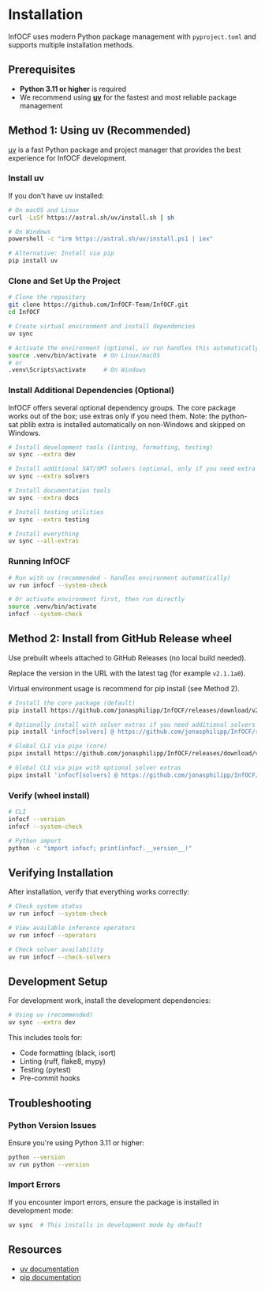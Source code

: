 # Installation

InfOCF uses modern Python package management with `pyproject.toml` and supports multiple installation methods.

## Prerequisites

- **Python 3.11 or higher** is required
- We recommend using **[uv](https://docs.astral.sh/uv/)** for the fastest and most reliable package management

## Method 1: Using uv (Recommended)

[uv](https://docs.astral.sh/uv/) is a fast Python package and project manager that provides the best experience for InfOCF development.

### Install uv

If you don't have uv installed:

```bash
# On macOS and Linux
curl -LsSf https://astral.sh/uv/install.sh | sh

# On Windows
powershell -c "irm https://astral.sh/uv/install.ps1 | iex"

# Alternative: Install via pip
pip install uv
```

### Clone and Set Up the Project

```bash
# Clone the repository
git clone https://github.com/InfOCF-Team/InfOCF.git
cd InfOCF

# Create virtual environment and install dependencies
uv sync

# Activate the environment (optional, uv run handles this automatically)
source .venv/bin/activate  # On Linux/macOS
# or
.venv\Scripts\activate     # On Windows
```

### Install Additional Dependencies (Optional)

InfOCF offers several optional dependency groups. The core package works out of the box; use extras only if you need them. Note: the python-sat pblib extra is installed automatically on non-Windows and skipped on Windows.

```bash
# Install development tools (linting, formatting, testing)
uv sync --extra dev

# Install additional SAT/SMT solvers (optional, only if you need extra backends)
uv sync --extra solvers

# Install documentation tools
uv sync --extra docs

# Install testing utilities
uv sync --extra testing

# Install everything
uv sync --all-extras
```

### Running InfOCF

```bash
# Run with uv (recommended - handles environment automatically)
uv run infocf --system-check

# Or activate environment first, then run directly
source .venv/bin/activate
infocf --system-check
```

## Method 2: Install from GitHub Release wheel

Use prebuilt wheels attached to GitHub Releases (no local build needed).

Replace the version in the URL with the latest tag (for example `v2.1.1a0`).

Virtual environment usage is recommend for pip install (see Method 2).

```bash
# Install the core package (default)
pip install https://github.com/jonasphilipp/InfOCF/releases/download/v2.1.1a0/infocf-2.1.1a0-py3-none-any.whl

# Optionally install with solver extras if you need additional solvers
pip install 'infocf[solvers] @ https://github.com/jonasphilipp/InfOCF/releases/download/v2.1.1a0/infocf-2.1.1a0-py3-none-any.whl'

# Global CLI via pipx (core)
pipx install https://github.com/jonasphilipp/InfOCF/releases/download/v2.1.1a0/infocf-2.1.1a0-py3-none-any.whl

# Global CLI via pipx with optional solver extras
pipx install 'infocf[solvers] @ https://github.com/jonasphilipp/InfOCF/releases/download/v2.1.1a0/infocf-2.1.1a0-py3-none-any.whl'
```

### Verify (wheel install)

```bash
# CLI
infocf --version
infocf --system-check

# Python import
python -c "import infocf; print(infocf.__version__)"
```

## Verifying Installation

After installation, verify that everything works correctly:

```bash
# Check system status
uv run infocf --system-check

# View available inference operators
uv run infocf --operators

# Check solver availability
uv run infocf --check-solvers
```

## Development Setup

For development work, install the development dependencies:

```bash
# Using uv (recommended)
uv sync --extra dev
```

This includes tools for:
- Code formatting (black, isort)
- Linting (ruff, flake8, mypy)
- Testing (pytest)
- Pre-commit hooks

## Troubleshooting

### Python Version Issues

Ensure you're using Python 3.11 or higher:

```bash
python --version
uv run python --version
```

### Import Errors

If you encounter import errors, ensure the package is installed in development mode:

```bash
uv sync  # This installs in development mode by default
```

## Resources

- [uv documentation](https://docs.astral.sh/uv/)
- [pip documentation](https://pypi.org/project/pip/)
